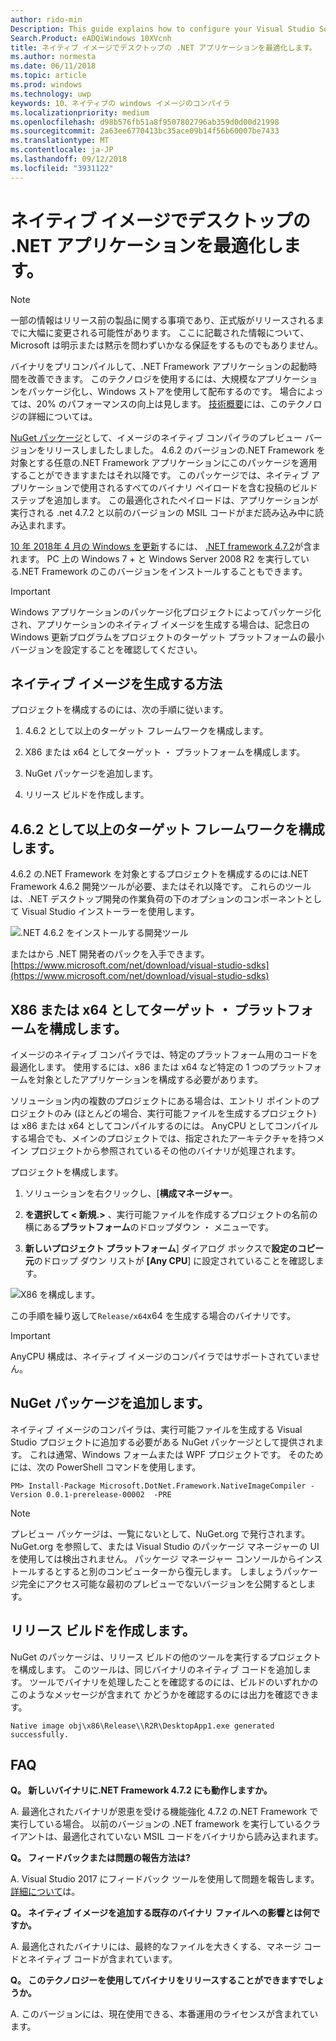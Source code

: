```yaml
---
author: rido-min
Description: This guide explains how to configure your Visual Studio Solution to optimize the application binaries with native images.
Search.Product: eADQiWindows 10XVcnh
title: ネイティブ イメージでデスクトップの .NET アプリケーションを最適化します。
ms.author: normesta
ms.date: 06/11/2018
ms.topic: article
ms.prod: windows
ms.technology: uwp
keywords: 10、ネイティブの windows イメージのコンパイラ
ms.localizationpriority: medium
ms.openlocfilehash: d98b576fb51a8f9507802796ab359d0d00d21998
ms.sourcegitcommit: 2a63ee6770413bc35ace09b14f56b60007be7433
ms.translationtype: MT
ms.contentlocale: ja-JP
ms.lasthandoff: 09/12/2018
ms.locfileid: "3931122"
---
```

# <a name="optimize-your-net-desktop-apps-with-native-images"></a>ネイティブ イメージでデスクトップの .NET アプリケーションを最適化します。

> [!NOTE]
> 一部の情報はリリース前の製品に関する事項であり、正式版がリリースされるまでに大幅に変更される可能性があります。 ここに記載された情報について、Microsoft は明示または黙示を問わずいかなる保証をするものでもありません。

バイナリをプリコンパイルして、.NET Framework アプリケーションの起動時間を改善できます。 このテクノロジを使用するには、大規模なアプリケーションをパッケージ化し、Windows ストアを使用して配布するのです。 場合によっては、20% のパフォーマンスの向上は見します。 [技術概要](https://github.com/dotnet/coreclr/blob/master/Documentation/botr/readytorun-overview.md)には、このテクノロジの詳細については。

[NuGet パッケージ](https://www.nuget.org/packages/Microsoft.DotNet.Framework.NativeImageCompiler)として、イメージのネイティブ コンパイラのプレビュー バージョンをリリースしましたしました。 4.6.2 のバージョンの.NET Framework を対象とする任意の.NET Framework アプリケーションにこのパッケージを適用することができますまたはそれ以降です。 このパッケージでは、ネイティブ アプリケーションで使用されるすべてのバイナリ ペイロードを含む投稿のビルド ステップを追加します。 この最適化されたペイロードは、アプリケーションが実行される .net 4.7.2 と以前のバージョンの MSIL コードがまだ読み込み中に読み込まれます。

[10 年 2018年 4 月の Windows を更新](https://blogs.windows.com/windowsexperience/2018/04/30/how-to-get-the-windows-10-april-2018-update/)するには、 [.NET framework 4.7.2](https://blogs.msdn.microsoft.com/dotnet/2018/04/30/announcing-the-net-framework-4-7-2/)が含まれます。 PC 上の Windows 7 + と Windows Server 2008 R2 を実行している.NET Framework のこのバージョンをインストールすることもできます。

> [!IMPORTANT]
> Windows アプリケーションのパッケージ化プロジェクトによってパッケージ化され、アプリケーションのネイティブ イメージを生成する場合は、記念日の Windows 更新プログラムをプロジェクトのターゲット プラットフォームの最小バージョンを設定することを確認してください。

## <a name="how-to-produce-native-images"></a>ネイティブ イメージを生成する方法

プロジェクトを構成するのには、次の手順に従います。

1. 4.6.2 として以上のターゲット フレームワークを構成します。

2. X86 または x64 としてターゲット ・ プラットフォームを構成します。 

3. NuGet パッケージを追加します。

4. リリース ビルドを作成します。

## <a name="configure-the-target-framework-as-462-or-above"></a>4.6.2 として以上のターゲット フレームワークを構成します。

4.6.2 の.NET Framework を対象とするプロジェクトを構成するのには.NET Framework 4.6.2 開発ツールが必要、またはそれ以降です。 これらのツールは、.NET デスクトップ開発の作業負荷の下のオプションのコンポーネントとして Visual Studio インストーラーを使用します。

![.NET 4.6.2 をインストールする開発ツール](images/desktop-to-uwp/install-4.6.2-devpack.png)

またはから .NET 開発者のパックを入手できます。[https://www.microsoft.com/net/download/visual-studio-sdks](https://www.microsoft.com/net/download/visual-studio-sdks)

## <a name="configure-the-target-platform-as-x86-or-x64"></a>X86 または x64 としてターゲット ・ プラットフォームを構成します。

イメージのネイティブ コンパイラでは、特定のプラットフォーム用のコードを最適化します。 使用するには、x86 または x64 など特定の 1 つのプラットフォームを対象としたアプリケーションを構成する必要があります。

ソリューション内の複数のプロジェクトにある場合は、エントリ ポイントのプロジェクトのみ (ほとんどの場合、実行可能ファイルを生成するプロジェクト) は x86 または x64 としてコンパイルするのには。 AnyCPU としてコンパイルする場合でも、メインのプロジェクトでは、指定されたアーキテクチャを持つメイン プロジェクトから参照されているその他のバイナリが処理されます。

プロジェクトを構成します。

1. ソリューションを右クリックし、[**構成マネージャー**。

2. **を選択して < 新規.>** 、実行可能ファイルを作成するプロジェクトの名前の横にある**プラットフォーム**のドロップダウン ・ メニューです。

3. **新しいプロジェクト プラットフォーム**] ダイアログ ボックスで**設定のコピー元**のドロップ ダウン リストが **[Any CPU**] に設定されていることを確認します。

![X86 を構成します。](images/desktop-to-uwp/configure-x86.png)

この手順を繰り返して`Release/x64`x64 を生成する場合のバイナリです。

>[!IMPORTANT]
> AnyCPU 構成は、ネイティブ イメージのコンパイラではサポートされていません。

## <a name="add-the-nuget-packages"></a>NuGet パッケージを追加します。

ネイティブ イメージのコンパイラは、実行可能ファイルを生成する Visual Studio プロジェクトに追加する必要がある NuGet パッケージとして提供されます。 これは通常、Windows フォームまたは WPF プロジェクトです。 そのためには、次の PowerShell コマンドを使用します。

```PS
PM> Install-Package Microsoft.DotNet.Framework.NativeImageCompiler -Version 0.0.1-prerelease-00002  -PRE
```

> [!NOTE]
> プレビュー パッケージは、一覧にないとして、NuGet.org で発行されます。 NuGet.org を参照して、または Visual Studio のパッケージ マネージャーの UI を使用しては検出されません。 パッケージ マネージャー コンソールからインストールするとすると別のコンピューターから復元します。 しましょうパッケージ完全にアクセス可能な最初のプレビューでないバージョンを公開するとします。

## <a name="create-a-release-build"></a>リリース ビルドを作成します。

NuGet のパッケージは、リリース ビルドの他のツールを実行するプロジェクトを構成します。 このツールは、同じバイナリのネイティブ コードを追加します。
ツールでバイナリを処理したことを確認するのには、ビルドのいずれかのこのようなメッセージが含まれて かどうかを確認するのには出力を確認できます。

```
Native image obj\x86\Release\\R2R\DesktopApp1.exe generated successfully.
```

## <a name="faq"></a>FAQ

**Q。 新しいバイナリに.NET Framework 4.7.2 にも動作しますか。**

A. 最適化されたバイナリが恩恵を受ける機能強化 4.7.2 の.NET Framework で実行している場合。 以前のバージョンの .NET framework を実行しているクライアントは、最適化されていない MSIL コードをバイナリから読み込まれます。

**Q。 フィードバックまたは問題の報告方法は?**

A. Visual Studio 2017 にフィードバック ツールを使用して問題を報告します。 [詳細について](https://docs.microsoft.com/visualstudio/ide/how-to-report-a-problem-with-visual-studio-2017)は。

**Q。 ネイティブ イメージを追加する既存のバイナリ ファイルへの影響とは何ですか。**

A. 最適化されたバイナリには、最終的なファイルを大きくする、マネージ コードとネイティブ コードが含まれています。

**Q。 このテクノロジーを使用してバイナリをリリースすることができますでしょうか。**

A. このバージョンには、現在使用できる、本番運用のライセンスが含まれています。
